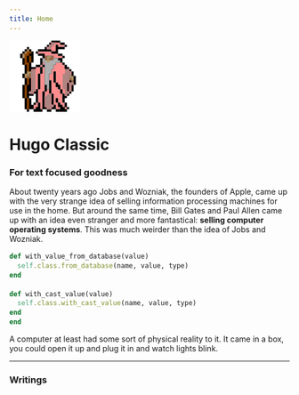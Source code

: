 ```yaml
---
title: Home
---
```


<img
  id="main-image"
  src="/images/partywizard.gif"
  alt="Kellen Face">

# Hugo Classic

### For text focused goodness

About twenty years ago Jobs and Wozniak, the founders of Apple, came up with the very strange idea of selling information processing machines for use in the home. But around the same time, Bill Gates and Paul Allen came up with an idea even stranger and more fantastical: **selling computer operating systems**. This was much weirder than the idea of Jobs and Wozniak.

~~~ruby
def with_value_from_database(value)
  self.class.from_database(name, value, type)
end

def with_cast_value(value)
  self.class.with_cast_value(name, value, type)
end
end
~~~

A computer at least had some sort of physical reality to it. It came in a box, you could open it up and plug it in and watch lights blink.

---

### Writings
